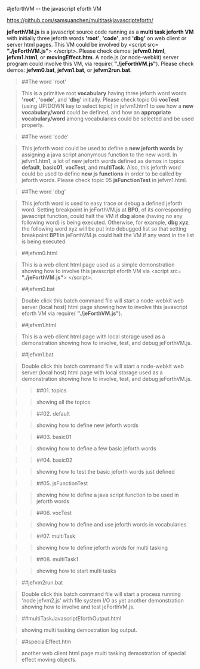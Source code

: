 #jeforthVM -- the javascript eforth VM

https://github.com/samsuanchen/multitaskjavascripteforth/

**jeForthVM.js** is a javascript source code running as a **multi task jeforth VM** with initially three jeforth words **'root'**, **'code'**, and **'dbg'** on web client or server html pages. This VM could be involved by &lt;script src= **"./jeForthVM.js"**> &lt;/script>. Please check demos: **jefvm0.html**, **jefvm1.htm1**, or **movingEffect.htm**. A node.js (or node-webkit) server program could involve this VM, via require( **"./jeForthVM.js"**). Please check demos: **jefvm0.bat**, **jefvm1.bat**, or **jefvm2run.bat**.

>##The word 'root'

>This is a primitive root **vocabulary** having three jeforth word words **'root'**, **'code'**, and **'dbg'** initially.
Please check topic 06 **vocTest** (using UP/DOWN key to select topic) in jefvm1.htm1 to see how a **new vocabulary/word** could be defined, and how an **appropriate vocabulary/word** among vocabularies could be selected and be used properly.

>##The word 'code'

>This jeforth word could be used to define a **new jeforth words** by assigning a java script anonymous function to the new word. In jefvm1.htm1, a lot of new jeforth words defined as demos in topics **default**, **basic01**, **vocTest**, and **multiTask**. Also, this jeforth word could be used to define **new js functions** in order to be called by jeforth words. Please check topic 05 **jsFunctionTest** in jefvm1.html.

>##The word 'dbg'

>This jeforth word is used to easy trace or debug a defined jeforth word. Setting breakpoint in jeForthVM.js at **BP0**, of its corresponding javascript function, could halt the VM if **dbg** alone (having no any following word) is being executed. Otherwise, for example, **dbg xyz**, the following word xyz will be put into debugged list so that setting breakpoint **BP1** in jeForthVM.js could halt the VM if any word in the list is being executed.

>##jefvm0.html

>This is a web client html page used as a simple demonstration showing how to involve this javascript eforth VM via &lt;script src= **"./jeForthVM.js"**> &lt;/script>.

>##jefvm0.bat

>Double click this batch command file will start a node-webkit web server (local host) html page showing how to involve this javascript eforth VM via require( **"./jeForthVM.js"**).

>##jefvm1.html

>This is a web client html page with local storage used as a demonstration showing how to involve, test, and debug jeForthVM.js.

>##jefvm1.bat

>Double click this batch command file will start a node-webkit web server (local host) html page with local storage used as a demonstration showing how to involve, test, and debug jeForthVM.js.

>>##01. topics

>>showing all the topics

>>##02. default

>>showing how to define new jeforth words

>>##03. basic01 

>>showing how to define a few basic jeforth words

>>##04. basic02 

>>showing how to test the basic jeforth words just defined

>>##05. jsFunctionTest 

>>showing how to define a java script function to be used in jeforth words

>>##06. vocTest 

>>showing how to define and use jeforth words in vocabularies

>>##07. multiTask 

>>showing how to define jeforth words for multi tasking

>>##08. multiTask1 

>>showing how to start multi tasks

>##jefvm2run.bat

>Double click this batch command file will start a process running 'node jefvm2.js' with file system I/O as yet another demonstration showing how to involve and test jeForthVM.js.

>##multiTaskJavascriptEforthOutput.html

>showing multi tasking demostration log output.

>##specialEffect.htm

>another web client html page multi tasking demostration of special effect moving objects.